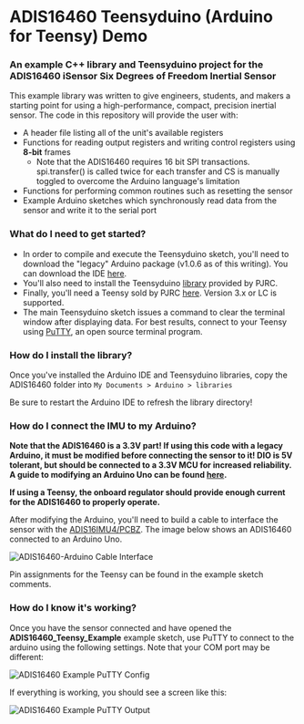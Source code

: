 # ADIS16460 Teensyduino (Arduino for Teensy) Demo
### An example C++ library and Teensyduino project for the ADIS16460 iSensor Six Degrees of Freedom Inertial Sensor

This example library was written to give engineers, students, and makers a starting point for using a high-performance, compact, precision inertial sensor. The code in this repository will provide the user with:
- A header file listing all of the unit's available registers
- Functions for reading output registers and writing control registers using **8-bit** frames
    - Note that the ADIS16460 requires 16 bit SPI transactions. spi.transfer() is called twice for each transfer and CS is manually toggled to overcome the Arduino language's limitation 
- Functions for performing common routines such as resetting the sensor
- Example Arduino sketches which synchronously read data from the sensor and write it to the serial port

### What do I need to get started?

- In order to compile and execute the Teensyduino sketch, you'll need to download the "legacy" Arduino package (v1.0.6 as of this writing). You can download the IDE [here](http://arduino.cc/download.php?f=/arduino-1.0.6-windows.zip).
- You'll also need to install the Teensyduino [library](https://www.pjrc.com/teensy/td_download.html) provided by PJRC.
- Finally, you'll need a Teensy sold by PJRC [here](https://www.pjrc.com/store/teensy32.html). Version 3.x or LC is supported.
- The main Teensyduino sketch issues a command to clear the terminal window after displaying data. For best results, connect to your Teensy using [PuTTY](http://www.chiark.greenend.org.uk/~sgtatham/putty/download.html), an open source terminal program.

### How do I install the library?

Once you've installed the Arduino IDE and Teensyduino libraries, copy the ADIS16460 folder into `My Documents > Arduino > libraries`

Be sure to restart the Arduino IDE to refresh the library directory!

### How do I connect the IMU to my Arduino?

**Note that the ADIS16460 is a 3.3V part! If using this code with a legacy Arduino, it must be modified before connecting the sensor to it! DIO is 5V tolerant, but should be connected to a 3.3V MCU for increased reliability. A guide to modifying an Arduino Uno can be found [here](https://learn.adafruit.com/arduino-tips-tricks-and-techniques/3-3v-conversion).**

**If using a Teensy, the onboard regulator should provide enough current for the ADIS16460 to properly operate.**

After modifying the Arduino, you'll need to build a cable to interface the sensor with the [ADIS16IMU4/PCBZ](http://www.analog.com/en/design-center/evaluation-hardware-and-software/evaluation-boards-kits/EVAL-ADIS16IMU4.html#eb-overview). The image below shows an ADIS16460 connected to an Arduino Uno.

![ADIS16460-Arduino Cable Interface](https://raw.githubusercontent.com/juchong/ADIS16460-Arduino-Teensy/master/ADIS16460/Images/IMG_6015.JPG)

Pin assignments for the Teensy can be found in the example sketch comments.

### How do I know it's working?

Once you have the sensor connected and have opened the **ADIS16460_Teensy_Example** example sketch, use PuTTY to connect to the arduino using the following settings. Note that your COM port may be different:

![ADIS16460 Example PuTTY Config](https://raw.githubusercontent.com/juchong/ADIS16209-Arduino-Demo/master/setup_pictures/PuTTYConfig.PNG)

If everything is working, you should see a screen like this:

![ADIS16460 Example PuTTY Output]()
